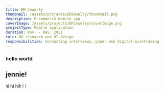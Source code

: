 ```yaml
---
title: EM Jewerly
thumbnail: /assets/projects/EMJewelry/thumbnail.png
description: E-commerce mobile app
coverImage: /assets/projects/EMJewelry/coverImage.png
projectType: Mobile application
duration: Nov. - Dev. 2021
role: UX research and UI design
responsibilities: Conducting interviews, paper and digital wireframing, low and high-fidelity prototyping, conducting usability studies, accounting for accessibility, and iterating on designs.
---
```


### hello world
## jennie!

hi hi hih i i
